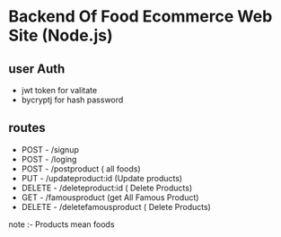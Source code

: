 # Backend Of Food Ecommerce Web Site (Node.js)


## user Auth
- jwt token for valitate
- bycryptj for hash password



## routes
- POST - /signup
- POST - /loging
- POST - /postproduct ( all foods)
- PUT - /updateproduct:id (Update products)
- DELETE - /deleteproduct:id ( Delete Products)
- GET - /famousproduct (get All Famous Product)
- DELETE - /deletefamousproduct ( Delete Products)

note :- Products mean foods


